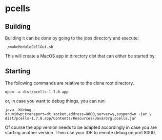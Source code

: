pcells
======


Building
-------------------------

Building it can be done by going to the jobs directory and execute:

    ./makeModuleCellGui.sh

This will create a MacOS app in directory dist that can either be started by:

Starting
------------------------------------
The following commands are relative to the clone root directory.

    open -a dist/pcells-1.7.0.app

or, in case you want to debug things, you can run:

    java -Xdebug -Xrunjdwp:transport=dt_socket,address=8000,server=y,suspend=n -jar \
    dist/pcells-1.7.0.app/Contents/Resources/Java/org.pcells.jar

Of course the app version needs to be adapted accordingly in case you are starting
another version. Then use your IDE to remote debug on port 8000.
